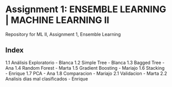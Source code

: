 # Assignment 1: ENSEMBLE LEARNING | MACHINE LEARNING II
Repository for ML II, Assignment 1, Ensemble Learning

## Index
1.1 Análisis Exploratorio - Blanca
1.2 Simple Tree - Blanca
1.3 Bagged Tree - Ana
1.4 Random Forest - Marta
1.5 Gradient Boosting - Mariajo
1.6 Stacking - Enrique
1.7 PCA - Ana
1.8 Comparacion - Mariajo
2.1 Validacion - Marta
2.2 Analisis dias mal clasificados - Enrique
